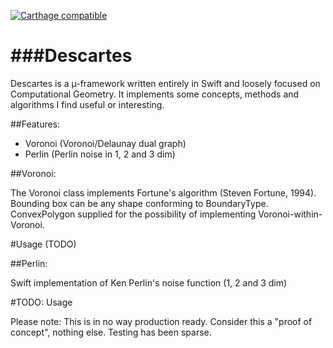 
[![Carthage compatible](https://img.shields.io/badge/Carthage-compatible-4BC51D.svg?style=flat)](https://github.com/Carthage/Carthage)

###Descartes
=========

Descartes is a µ-framework written entirely in Swift and loosely focused on Computational Geometry. It implements some concepts, methods and algorithms I find useful or interesting.

##Features:
- Voronoi (Voronoi/Delaunay dual graph)
- Perlin (Perlin noise in 1, 2 and 3 dim)


##Voronoi:

The Voronoi class implements Fortune's algorithm (Steven Fortune, 1994).
Bounding box can be any shape conforming to BoundaryType.
ConvexPolygon supplied for the possibility of implementing Voronoi-within-Voronoi.

#Usage (TODO)


##Perlin:

Swift implementation of Ken Perlin's noise function (1, 2 and 3 dim)

#TODO: Usage

Please note: This is in no way production ready. Consider this a "proof of concept", nothing else. Testing has been sparse.